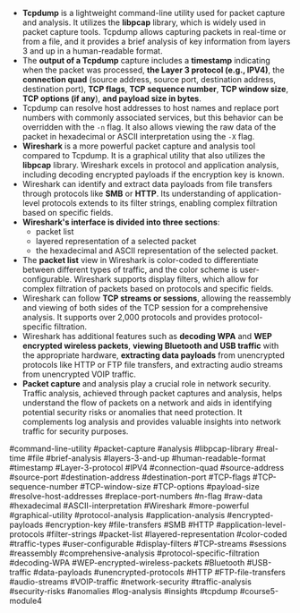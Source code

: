 - **Tcpdump** is a lightweight command-line utility used for packet capture and analysis. It utilizes the **libpcap** library, which is widely used in packet capture tools. Tcpdump allows capturing packets in real-time or from a file, and it provides a brief analysis of key information from layers 3 and up in a human-readable format.
- The **output of a Tcpdump** capture includes a **timestamp** indicating when the packet was processed, **the Layer 3 protocol (e.g., IPV4)**, the **connection quad** (source address, source port, destination address, destination port), **TCP flags**, **TCP sequence number**, **TCP window size**, **TCP options (if any**), **and payload size in bytes**.
- Tcpdump can resolve host addresses to host names and replace port numbers with commonly associated services, but this behavior can be overridden with the `-n` flag. It also allows viewing the raw data of the packet in hexadecimal or ASCII interpretation using the `-X` flag.
- **Wireshark** is a more powerful packet capture and analysis tool compared to Tcpdump. It is a graphical utility that also utilizes the **libpcap** library. Wireshark excels in protocol and application analysis, including decoding encrypted payloads if the encryption key is known.
- Wireshark can identify and extract data payloads from file transfers through protocols like **SMB** or **HTTP**. Its understanding of application-level protocols extends to its filter strings, enabling complex filtration based on specific fields.
- **Wireshark's interface is divided into three sections**: 
	- packet list 
	- layered representation of a selected packet
	- the hexadecimal and ASCII representation of the selected packet.
- The **packet list** view in Wireshark is color-coded to differentiate between different types of traffic, and the color scheme is user-configurable. Wireshark supports display filters, which allow for complex filtration of packets based on protocols and specific fields.
- Wireshark can follow **TCP streams or sessions**, allowing the reassembly and viewing of both sides of the TCP session for a comprehensive analysis. It supports over 2,000 protocols and provides protocol-specific filtration.
- Wireshark has additional features such as **decoding WPA** and **WEP encrypted wireless packets**, **viewing Bluetooth and USB traffic** with the appropriate hardware, **extracting data payloads** from unencrypted protocols like HTTP or FTP file transfers, and extracting audio streams from unencrypted VOIP traffic.
- **Packet capture** and analysis play a crucial role in network security. Traffic analysis, achieved through packet captures and analysis, helps understand the flow of packets on a network and aids in identifying potential security risks or anomalies that need protection. It complements log analysis and provides valuable insights into network traffic for security purposes.

#command-line-utility #packet-capture #analysis #libpcap-library #real-time #file #brief-analysis #layers-3-and-up #human-readable-format #timestamp #Layer-3-protocol #IPV4 #connection-quad #source-address #source-port #destination-address #destination-port #TCP-flags #TCP-sequence-number #TCP-window-size #TCP-options #payload-size #resolve-host-addresses #replace-port-numbers #n-flag #raw-data #hexadecimal #ASCII-interpretation #Wireshark #more-powerful #graphical-utility #protocol-analysis #application-analysis #encrypted-payloads #encryption-key #file-transfers #SMB #HTTP #application-level-protocols #filter-strings #packet-list #layered-representation #color-coded #traffic-types #user-configurable #display-filters #TCP-streams #sessions #reassembly #comprehensive-analysis #protocol-specific-filtration #decoding-WPA #WEP-encrypted-wireless-packets #Bluetooth #USB-traffic #data-payloads #unencrypted-protocols #HTTP #FTP-file-transfers #audio-streams #VOIP-traffic #network-security #traffic-analysis #security-risks #anomalies #log-analysis #insights #tcpdump #course5-module4 